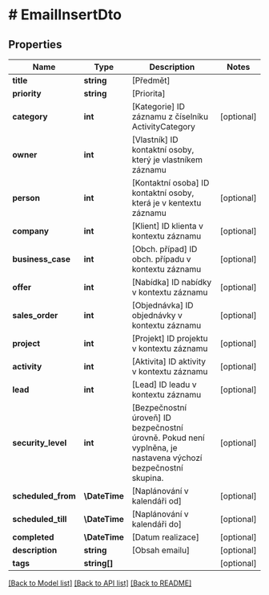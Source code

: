 # # EmailInsertDto

## Properties

Name | Type | Description | Notes
------------ | ------------- | ------------- | -------------
**title** | **string** | [Předmět] |
**priority** | **string** | [Priorita] |
**category** | **int** | [Kategorie] ID záznamu z číselníku ActivityCategory | [optional]
**owner** | **int** | [Vlastník] ID kontaktní osoby, který je vlastníkem záznamu |
**person** | **int** | [Kontaktní osoba] ID kontaktní osoby, která je v kentextu záznamu | [optional]
**company** | **int** | [Klient] ID klienta v kontextu záznamu | [optional]
**business_case** | **int** | [Obch. případ] ID obch. případu v kontextu záznamu | [optional]
**offer** | **int** | [Nabídka] ID nabídky v kontextu záznamu | [optional]
**sales_order** | **int** | [Objednávka] ID objednávky v kontextu záznamu | [optional]
**project** | **int** | [Projekt] ID projektu v kontextu záznamu | [optional]
**activity** | **int** | [Aktivita] ID aktivity v kontextu záznamu | [optional]
**lead** | **int** | [Lead] ID leadu v kontextu záznamu | [optional]
**security_level** | **int** | [Bezpečnostní úroveň] ID bezpečnostní úrovně. Pokud není vyplněna, je nastavena výchozí bezpečnostní skupina. | [optional]
**scheduled_from** | **\DateTime** | [Naplánování v kalendáři od] | [optional]
**scheduled_till** | **\DateTime** | [Naplánování v kalendáři do] | [optional]
**completed** | **\DateTime** | [Datum realizace] | [optional]
**description** | **string** | [Obsah emailu] | [optional]
**tags** | **string[]** |  | [optional]

[[Back to Model list]](../../README.md#models) [[Back to API list]](../../README.md#endpoints) [[Back to README]](../../README.md)
